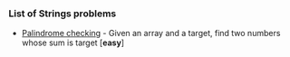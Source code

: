 ### List of Strings problems

- [Palindrome checking](Palindrome/README.md) - Given an array and a target, find two numbers whose sum is target [**easy**]



